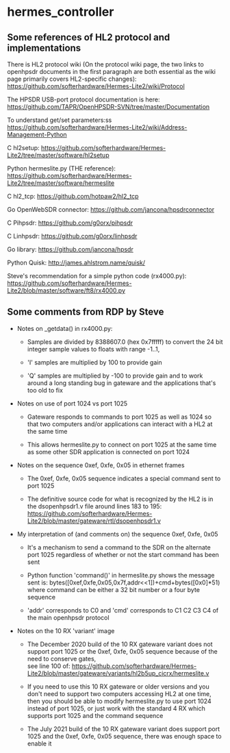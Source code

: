 # hermes_controller

## Some references of HL2 protocol and implementations

There is HL2 protocol wiki (On the protocol wiki page, the two links to
openhpsdr documents in the first paragraph are both essential as the wiki
page primarily covers HL2-specific changes):
https://github.com/softerhardware/Hermes-Lite2/wiki/Protocol

The HPSDR USB-port protocol documentation is here:
https://github.com/TAPR/OpenHPSDR-SVN/tree/master/Documentation

To understand get/set parameters:ss
https://github.com/softerhardware/Hermes-Lite2/wiki/Address-Management-Python

C hl2setup: https://github.com/softerhardware/Hermes-Lite2/tree/master/software/hl2setup

Python hermeslite.py (THE reference):
https://github.com/softerhardware/Hermes-Lite2/tree/master/software/hermeslite

C hl2_tcp: https://github.com/hotpaw2/hl2_tcp

Go OpenWebSDR connector: https://github.com/jancona/hpsdrconnector

C Pihpsdr: https://github.com/g0orx/pihpsdr

C Linhpsdr: https://github.com/g0orx/linhpsdr

Go library: https://github.com/jancona/hpsdr

Python Quisk:
    http://james.ahlstrom.name/quisk/

Steve's recommendation for a simple python code (rx4000.py):
https://github.com/softerhardware/Hermes-Lite2/blob/master/software/ft8/rx4000.py


## Some comments from RDP by Steve


- Notes on _getdata() in rx4000.py:

  - Samples are divided by 8388607.0 (hex 0x7fffff) to convert the 24 bit 
    integer sample values to floats with range -1..1, 

  - 'I' samples are multiplied by  100 to provide gain

  - 'Q' samples are multiplied by -100 to provide gain and to work around a
    long standing bug in gateware and the applications that's too old to fix

- Notes on use of port 1024 vs port 1025

  - Gateware responds to commands to port 1025 as well as 1024 so that two
    computers and/or applications can interact with a HL2 at the same time

  - This allows hermeslite.py to connect on port 1025 at the same time as
    some other SDR application is connected on port 1024

- Notes on the sequence 0xef, 0xfe, 0x05 in ethernet frames

  - The 0xef, 0xfe, 0x05 sequence indicates a special command sent to port 1025

  - The definitive source code for what is recognized by the HL2 is in the
    dsopenhpsdr1.v file around lines 183 to 195:
    https://github.com/softerhardware/Hermes-Lite2/blob/master/gateware/rtl/dsopenhpsdr1.v

- My interpretation of (and comments on) the sequence 0xef, 0xfe, 0x05 

  - It's a mechanism to send a command to the SDR on the alternate port 1025
    regardless of whether or not the start command has been sent 

  - Python function 'command()' in hermeslite.py shows the message sent is:
    bytes([0xef,0xfe,0x05,0x7f,addr<<1])+cmd+bytes([0x0]*51)
    where command can be either a 32 bit number or a four byte sequence

  - 'addr' corresponds to C0 and 'cmd' corresponds to C1 C2 C3 C4 of the
    main openhpsdr protocol

- Notes on the 10 RX 'variant' image

  - The December 2020 build of the 10 RX gateware variant does not support port
    1025 or the 0xef, 0xfe, 0x05 sequence because of the need to conserve gates,   
    see line 100 of:
    https://github.com/softerhardware/Hermes-Lite2/blob/master/gateware/variants/hl2b5up_cicrx/hermeslite.v

  - If you need to use this 10 RX gateware or older versions and you don't 
    need to support two computers accessing HL2 at one time, then you should 
    be able to modify hermeslite.py to use port 1024 instead of port 1025,
    or just work with the standard 4 RX which supports port 1025 and the 
    command sequence

  - The July 2021 build of the 10 RX gateware variant does support port 1025
    and the 0xef, 0xfe, 0x05 sequence, there was enough space to enable it
